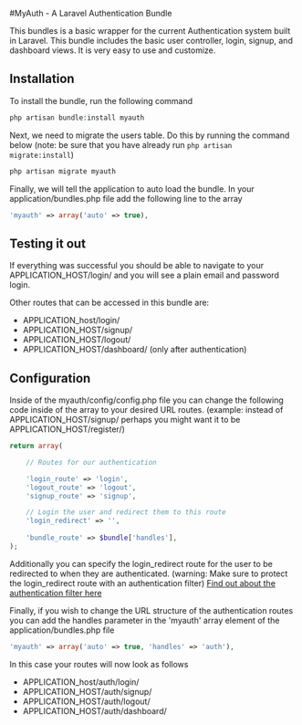 #MyAuth - A Laravel Authentication Bundle

This bundles is a basic wrapper for the current Authentication system built in Laravel. This bundle includes the basic user controller, login, signup, and dashboard views. It is very easy to use and customize.

## Installation

To install the bundle, run the following command

```PHP
php artisan bundle:install myauth
```

Next, we need to migrate the users table. Do this by running the command below (note: be sure that you have already run ```php artisan migrate:install```)

```PHP
php artisan migrate myauth
```

Finally, we will tell the application to auto load the bundle. In your application/bundles.php file add the following line to the array

```PHP
'myauth' => array('auto' => true),
```

## Testing it out

If everything was successful you should be able to navigate to your APPLICATION_HOST/login/ and you will see a plain email and password login.

Other routes that can be accessed in this bundle are:

- APPLICATION_host/login/
- APPLICATION_HOST/signup/
- APPLICATION_HOST/logout/
- APPLICATION_HOST/dashboard/ (only after authentication)

## Configuration

Inside of the myauth/config/config.php file you can change the following code inside of the array to your desired URL routes. (example: instead of APPLICATION_HOST/signup/ perhaps you might want it to be APPLICATION_HOST/register/)

```PHP
return array(

	// Routes for our authentication

	'login_route' => 'login',
	'logout_route' => 'logout',
	'signup_route' => 'signup',

	// Login the user and redirect them to this route
	'login_redirect' => '',
	
	'bundle_route' => $bundle['handles'],
);
```

Additionally you can specify the login_redirect route for the user to be redirected to when they are authenticated. (warning: Make sure to protect the login_redirect route with an authentication filter) [Find out about the authentication filter here](http://www.laravel.com/docs/auth/usage#filter)

Finally, if you wish to change the URL structure of the authentication routes you can add the handles parameter in the 'myauth' array element of the application/bundles.php file

```PHP
'myauth' => array('auto' => true, 'handles' => 'auth'),
```

In this case your routes will now look as follows

- APPLICATION_host/auth/login/
- APPLICATION_HOST/auth/signup/
- APPLICATION_HOST/auth/logout/
- APPLICATION_HOST/auth/dashboard/


